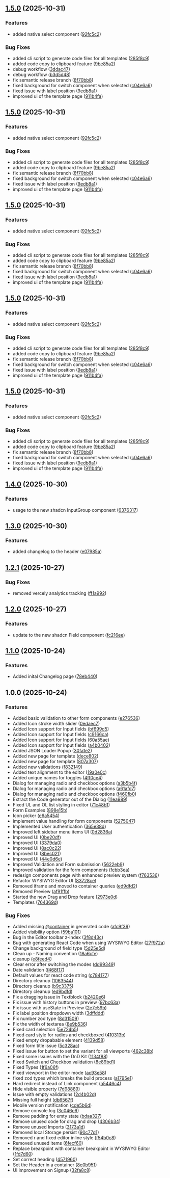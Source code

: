 ## [1.5.0](https://github.com/iduspara/shadcn-builder/compare/v1.4.0...v1.5.0) (2025-10-31)


### Features

* added native select component ([92fc5c2](https://github.com/iduspara/shadcn-builder/commit/92fc5c23bebaa15ccdc42bb8eaa8ac03b289efc2))


### Bug Fixes

* added cli script to generate code files for all templates ([285f8c9](https://github.com/iduspara/shadcn-builder/commit/285f8c9b302c2eafbda4baa6aa82294f29b83ea0))
* added code copy to clipboard feature ([9be85a2](https://github.com/iduspara/shadcn-builder/commit/9be85a23c4b9a2f7719a9accb1ffae9052e8b829))
* debug workflow ([3ddac47](https://github.com/iduspara/shadcn-builder/commit/3ddac4715d8ec2d47e1aa815eb64a9413e3e8099))
* debug workflow ([b3d5d48](https://github.com/iduspara/shadcn-builder/commit/b3d5d48cda9e39d592aee94e1a8f81f4abba8c97))
* fix semantic release branch ([8f70bb8](https://github.com/iduspara/shadcn-builder/commit/8f70bb851dc073f2200e6fc158aa9fabc0e78474))
* fixed background for switch component when selected ([c04e6a6](https://github.com/iduspara/shadcn-builder/commit/c04e6a60c3c2ab2c0c6a4fa502a26e099e4abdd5))
* fixed issue with label position ([9edb8a1](https://github.com/iduspara/shadcn-builder/commit/9edb8a14b656f75b92bb119ab2b1bd7538b0b57e))
* improved ui of the template page ([911b4fa](https://github.com/iduspara/shadcn-builder/commit/911b4fa90022854092ac48809071ecbad3aecdc9))

## [1.5.0](https://github.com/iduspara/shadcn-builder/compare/v1.4.0...v1.5.0) (2025-10-31)


### Features

* added native select component ([92fc5c2](https://github.com/iduspara/shadcn-builder/commit/92fc5c23bebaa15ccdc42bb8eaa8ac03b289efc2))


### Bug Fixes

* added cli script to generate code files for all templates ([285f8c9](https://github.com/iduspara/shadcn-builder/commit/285f8c9b302c2eafbda4baa6aa82294f29b83ea0))
* added code copy to clipboard feature ([9be85a2](https://github.com/iduspara/shadcn-builder/commit/9be85a23c4b9a2f7719a9accb1ffae9052e8b829))
* fix semantic release branch ([8f70bb8](https://github.com/iduspara/shadcn-builder/commit/8f70bb851dc073f2200e6fc158aa9fabc0e78474))
* fixed background for switch component when selected ([c04e6a6](https://github.com/iduspara/shadcn-builder/commit/c04e6a60c3c2ab2c0c6a4fa502a26e099e4abdd5))
* fixed issue with label position ([9edb8a1](https://github.com/iduspara/shadcn-builder/commit/9edb8a14b656f75b92bb119ab2b1bd7538b0b57e))
* improved ui of the template page ([911b4fa](https://github.com/iduspara/shadcn-builder/commit/911b4fa90022854092ac48809071ecbad3aecdc9))

## [1.5.0](https://github.com/iduspara/shadcn-builder/compare/v1.4.0...v1.5.0) (2025-10-31)


### Features

* added native select component ([92fc5c2](https://github.com/iduspara/shadcn-builder/commit/92fc5c23bebaa15ccdc42bb8eaa8ac03b289efc2))


### Bug Fixes

* added cli script to generate code files for all templates ([285f8c9](https://github.com/iduspara/shadcn-builder/commit/285f8c9b302c2eafbda4baa6aa82294f29b83ea0))
* added code copy to clipboard feature ([9be85a2](https://github.com/iduspara/shadcn-builder/commit/9be85a23c4b9a2f7719a9accb1ffae9052e8b829))
* fix semantic release branch ([8f70bb8](https://github.com/iduspara/shadcn-builder/commit/8f70bb851dc073f2200e6fc158aa9fabc0e78474))
* fixed background for switch component when selected ([c04e6a6](https://github.com/iduspara/shadcn-builder/commit/c04e6a60c3c2ab2c0c6a4fa502a26e099e4abdd5))
* fixed issue with label position ([9edb8a1](https://github.com/iduspara/shadcn-builder/commit/9edb8a14b656f75b92bb119ab2b1bd7538b0b57e))
* improved ui of the template page ([911b4fa](https://github.com/iduspara/shadcn-builder/commit/911b4fa90022854092ac48809071ecbad3aecdc9))

## [1.5.0](https://github.com/iduspara/shadcn-builder/compare/v1.4.0...v1.5.0) (2025-10-31)


### Features

* added native select component ([92fc5c2](https://github.com/iduspara/shadcn-builder/commit/92fc5c23bebaa15ccdc42bb8eaa8ac03b289efc2))


### Bug Fixes

* added cli script to generate code files for all templates ([285f8c9](https://github.com/iduspara/shadcn-builder/commit/285f8c9b302c2eafbda4baa6aa82294f29b83ea0))
* added code copy to clipboard feature ([9be85a2](https://github.com/iduspara/shadcn-builder/commit/9be85a23c4b9a2f7719a9accb1ffae9052e8b829))
* fix semantic release branch ([8f70bb8](https://github.com/iduspara/shadcn-builder/commit/8f70bb851dc073f2200e6fc158aa9fabc0e78474))
* fixed background for switch component when selected ([c04e6a6](https://github.com/iduspara/shadcn-builder/commit/c04e6a60c3c2ab2c0c6a4fa502a26e099e4abdd5))
* fixed issue with label position ([9edb8a1](https://github.com/iduspara/shadcn-builder/commit/9edb8a14b656f75b92bb119ab2b1bd7538b0b57e))
* improved ui of the template page ([911b4fa](https://github.com/iduspara/shadcn-builder/commit/911b4fa90022854092ac48809071ecbad3aecdc9))

## [1.5.0](https://github.com/iduspara/shadcn-builder/compare/v1.4.0...v1.5.0) (2025-10-31)


### Features

* added native select component ([92fc5c2](https://github.com/iduspara/shadcn-builder/commit/92fc5c23bebaa15ccdc42bb8eaa8ac03b289efc2))


### Bug Fixes

* added cli script to generate code files for all templates ([285f8c9](https://github.com/iduspara/shadcn-builder/commit/285f8c9b302c2eafbda4baa6aa82294f29b83ea0))
* added code copy to clipboard feature ([9be85a2](https://github.com/iduspara/shadcn-builder/commit/9be85a23c4b9a2f7719a9accb1ffae9052e8b829))
* fix semantic release branch ([8f70bb8](https://github.com/iduspara/shadcn-builder/commit/8f70bb851dc073f2200e6fc158aa9fabc0e78474))
* fixed background for switch component when selected ([c04e6a6](https://github.com/iduspara/shadcn-builder/commit/c04e6a60c3c2ab2c0c6a4fa502a26e099e4abdd5))
* fixed issue with label position ([9edb8a1](https://github.com/iduspara/shadcn-builder/commit/9edb8a14b656f75b92bb119ab2b1bd7538b0b57e))
* improved ui of the template page ([911b4fa](https://github.com/iduspara/shadcn-builder/commit/911b4fa90022854092ac48809071ecbad3aecdc9))

## [1.4.0](https://github.com/iduspara/shadcn-builder/compare/v1.3.0...v1.4.0) (2025-10-30)


### Features

* usage to the new shadcn InputGroup component ([6376317](https://github.com/iduspara/shadcn-builder/commit/6376317fb4d4ed5f12e0d8afd43f649eb99c69d7))

## [1.3.0](https://github.com/iduspara/shadcn-builder/compare/v1.2.1...v1.3.0) (2025-10-30)


### Features

* added changelog to the header ([e07985a](https://github.com/iduspara/shadcn-builder/commit/e07985ad8c46224a26c1428a2336ad5bb01afab0))

## [1.2.1](https://github.com/iduspara/shadcn-builder/compare/v1.2.0...v1.2.1) (2025-10-27)


### Bug Fixes

* removed vercely analytics tracking ([ff1a992](https://github.com/iduspara/shadcn-builder/commit/ff1a992dff7af41a48c7133fbcc392d01fe5a8e7))

## [1.2.0](https://github.com/iduspara/shadcn-builder/compare/v1.1.0...v1.2.0) (2025-10-27)


### Features

* update to the new shadcn Field component ([fc216ee](https://github.com/iduspara/shadcn-builder/commit/fc216ee2148e0a4763938feac62793c3ff74cbcb))

## [1.1.0](https://github.com/iduspara/shadcn-builder/compare/v1.0.0...v1.1.0) (2025-10-24)


### Features

* Added inital Changelog page ([78eb440](https://github.com/iduspara/shadcn-builder/commit/78eb440a2a616ae0dfdac1837b514cef2594b40a))

## 1.0.0 (2025-10-24)


### Features

* Added basic validation to other form components ([e276536](https://github.com/iduspara/shadcn-builder/commit/e276536819f56523ed58a60b6f4fe80a9fdad731))
* Added Icon stroke width slider ([0edaec7](https://github.com/iduspara/shadcn-builder/commit/0edaec7672a98755c296bddfca1ad47e8b568f91))
* Added Icon support for Input fields ([bf699d5](https://github.com/iduspara/shadcn-builder/commit/bf699d50ba565b041ddcbb705152dd29bcffbe99))
* Added Icon support for Input fields ([c9166ca](https://github.com/iduspara/shadcn-builder/commit/c9166ca8c1298a13f89b722ce1c785aa7e467b97))
* Added Icon support for Input fields ([60a55ae](https://github.com/iduspara/shadcn-builder/commit/60a55ae0c16695caa30a14723e7b9449bdebc543))
* Added Icon support for Input fields ([a4b0402](https://github.com/iduspara/shadcn-builder/commit/a4b0402e133074bf3c69794208222c35f1baec67))
* Added JSON Loader Popup ([30fa1e2](https://github.com/iduspara/shadcn-builder/commit/30fa1e2df0e504d25257026c70ea46177614d69b))
* Added new page for template ([dece802](https://github.com/iduspara/shadcn-builder/commit/dece802f947eeae379881964fad2414e46580a34))
* Added new page for template ([807a307](https://github.com/iduspara/shadcn-builder/commit/807a307255f20d8c19cbe882980b54334f2f9cae))
* Added new validations ([f832149](https://github.com/iduspara/shadcn-builder/commit/f8321493ecaf68ecc1c070c7e70ea8616d32514e))
* Added text alignment to the editor ([19a0e0c](https://github.com/iduspara/shadcn-builder/commit/19a0e0c1f2d312aafad8ad0b0d804d3be59ddc41))
* Added unique names for toggles ([4ff0ce4](https://github.com/iduspara/shadcn-builder/commit/4ff0ce478d0d7a540da8da74c4d7f256090143a4))
* Dialog for managing radio and checkbox options ([a3b5b4f](https://github.com/iduspara/shadcn-builder/commit/a3b5b4fbe5a777aa18135bcf92f948823bab6146))
* Dialog for managing radio and checkbox options ([a61afd7](https://github.com/iduspara/shadcn-builder/commit/a61afd7218d91aa218f5bdb70ec243a3d218aae4))
* Dialog for managing radio and checkbox options ([f460fb0](https://github.com/iduspara/shadcn-builder/commit/f460fb0c1f84ae2d79f46b98432031b3dc0ed330))
* Extract the Code generator out of the Dialog ([11ea989](https://github.com/iduspara/shadcn-builder/commit/11ea989b0dcbec7c4f0315ff5af8b77fb05e3ed1))
* Fixed UL and OL list styling in editor ([71c48b1](https://github.com/iduspara/shadcn-builder/commit/71c48b19becc192aa162b3559c188fffba6c53f7))
* Form Examples ([898e15b](https://github.com/iduspara/shadcn-builder/commit/898e15b5aa8b70afe8b817fdbadabb4db5968649))
* Icon picker ([e6a5454](https://github.com/iduspara/shadcn-builder/commit/e6a54545c0424cd43c1fd553de0cb331eaf3598b))
* implement value handling for form components ([5275047](https://github.com/iduspara/shadcn-builder/commit/5275047709e97ecd5bce6d15ea2859eb2cda0cd5))
* Implemented User authentication ([365e38d](https://github.com/iduspara/shadcn-builder/commit/365e38dab533b8e905a3b17635b5e7728874845b))
* Improved left sidebar menu items UI ([0d2836a](https://github.com/iduspara/shadcn-builder/commit/0d2836a64da81bed79916cd4624e86c23fdbd514))
* Improved UI ([0be20df](https://github.com/iduspara/shadcn-builder/commit/0be20dff584dc0b5c0e026bd6dfd63b59f85d4cf))
* Improved UI ([3379da0](https://github.com/iduspara/shadcn-builder/commit/3379da02b0f023272d0f1a49d0515cbe252bd40f))
* Improved UI ([8ac0c22](https://github.com/iduspara/shadcn-builder/commit/8ac0c227c38552262deef20515ed4b3ef459fc83))
* Improved UI ([8bec021](https://github.com/iduspara/shadcn-builder/commit/8bec021563fdc3c0136dccef36b46535ca4e3735))
* Improved UI ([44e0d6e](https://github.com/iduspara/shadcn-builder/commit/44e0d6e4e6cfc514f5d947aa9011cf1710c28ea8))
* Improved Validation and Form submission ([5622eb9](https://github.com/iduspara/shadcn-builder/commit/5622eb97eb62f70073a2666a62b12d3a3c84b461))
* Improved validation for the form components ([fcbb3ea](https://github.com/iduspara/shadcn-builder/commit/fcbb3eaad9dedcfd2caf6e1c74e9e9cc75ccef8d))
* redesign components page with enhanced preview system ([f763536](https://github.com/iduspara/shadcn-builder/commit/f7635361be9cb3ce423e478184ec129580f34079))
* Refactor WYSIWYG Editor UI ([83728ce](https://github.com/iduspara/shadcn-builder/commit/83728cef30399c785185ccf2958e914d264f6c60))
* Removed iframe and moved to container queries ([ed9dfd2](https://github.com/iduspara/shadcn-builder/commit/ed9dfd2e90735baff9527a0051f64633ee97d02e))
* Removed Preview ([af91ffb](https://github.com/iduspara/shadcn-builder/commit/af91ffbb021fd9a1171d8eb04e6dafd219ea505a))
* Started the new Drag and Drop feature ([2973e0d](https://github.com/iduspara/shadcn-builder/commit/2973e0d93283d23942d3334e849eac03b93afe72))
* Templates ([764369d](https://github.com/iduspara/shadcn-builder/commit/764369d568e7e9d2f9a4ab3769ab37926bf589cd))


### Bug Fixes

* Added missing [@container](https://github.com/container) in generated code ([afc9f39](https://github.com/iduspara/shadcn-builder/commit/afc9f393b51f2799532999b095203481f3d02fd0))
* Added visibility option ([59ba101](https://github.com/iduspara/shadcn-builder/commit/59ba1014ffbdbfc82cf26c77dc33a9cef2e8404d))
* Bug in the Editor toolbar z-index ([3f8d43c](https://github.com/iduspara/shadcn-builder/commit/3f8d43c03966c02a01183131cccea0529efc02cc))
* Bug with generating React Code when using WYSIWYG Editor ([27f972a](https://github.com/iduspara/shadcn-builder/commit/27f972a561e5351abbf86eadc29cccb32077c54c))
* Change background of field type ([5d25e5d](https://github.com/iduspara/shadcn-builder/commit/5d25e5dacdbb40c843ff11ba9eded5367a4ac5b1))
* Clean up - Naming convention ([18a6cfe](https://github.com/iduspara/shadcn-builder/commit/18a6cfee1440df2ce2c2bc6d149a193f53bc8160))
* cleanup ([e8feed4](https://github.com/iduspara/shadcn-builder/commit/e8feed45aeb2b22a78f64405ddd2801b0dc74ad7))
* Clear error after switching the modes ([dd99349](https://github.com/iduspara/shadcn-builder/commit/dd9934943901a9ebcc04fad3c343483817a7b115))
* Date validation ([f468f17](https://github.com/iduspara/shadcn-builder/commit/f468f17da21e4e1f90071b63abd3bee883327eb9))
* Default values for react code string ([c784177](https://github.com/iduspara/shadcn-builder/commit/c7841776b22e895680394d8a22c818d9a1df706a))
* Directory cleanup ([1063544](https://github.com/iduspara/shadcn-builder/commit/1063544d38b7957077d46979efe6771262691a43))
* Directory cleanup ([b9c3375](https://github.com/iduspara/shadcn-builder/commit/b9c33757abe316683008a7dd589960bb23baefca))
* Directory cleanup ([ed9bdfd](https://github.com/iduspara/shadcn-builder/commit/ed9bdfdbd3a9feffbb47f433fe55681eabc715af))
* Fix a dragging issue in Textblock ([b2420e6](https://github.com/iduspara/shadcn-builder/commit/b2420e680f4ff0a7b8766f5fce3bdc7ebe4d8943))
* Fix issue with history buttons in preview ([97bc63a](https://github.com/iduspara/shadcn-builder/commit/97bc63a9380d0062d862c08fd320a8bbab8e71ea))
* Fix issue with useState in Preview ([2e7c59b](https://github.com/iduspara/shadcn-builder/commit/2e7c59b724142c42099c3caba2ddec1782548d2c))
* Fix label position dropdown width ([3dffddd](https://github.com/iduspara/shadcn-builder/commit/3dffdddbf6066d58136c037cf4b3f044466a747a))
* Fix number zod type ([8d31509](https://github.com/iduspara/shadcn-builder/commit/8d315098ceb656cbd00ad95eea096438dcc4d276))
* Fix the width of textarea ([8e9b536](https://github.com/iduspara/shadcn-builder/commit/8e9b536122e8c413ce284ff82b5858f8beb5d3ed))
* Fixed card selection ([5e724b5](https://github.com/iduspara/shadcn-builder/commit/5e724b580ee352523c4de3dfc0d96e26af30f2f3))
* Fixed card style for radios and checkboxed ([410313b](https://github.com/iduspara/shadcn-builder/commit/410313b88646869d61a3f2b99aebc04746729d2c))
* Fixed empty dropabable element ([4139d58](https://github.com/iduspara/shadcn-builder/commit/4139d58ca1c2ec44e9f784888279975157578632))
* Fixed form title issue ([5c328ac](https://github.com/iduspara/shadcn-builder/commit/5c328ac8a5d80590c13bab07724b36abeb87d3ca))
* Fixed issue for button to set the variant for all viewports ([462c38b](https://github.com/iduspara/shadcn-builder/commit/462c38b8c2f0568f235132bd7bd604dbf36650fd))
* Fixed some issues with the DnD Kit ([1134f88](https://github.com/iduspara/shadcn-builder/commit/1134f882de8321694fe9b7c700ed6e06255d0119))
* Fixed Switch and Checkbox validation ([8e89bd1](https://github.com/iduspara/shadcn-builder/commit/8e89bd16d95dabc1b5ff9b9b12a8bc1a121b3f32))
* Fixed Types ([1f6a06f](https://github.com/iduspara/shadcn-builder/commit/1f6a06f6af40b2913f3fc87a564e6b7c283cd57a))
* Fixed viewport in the editor mode ([ac93e58](https://github.com/iduspara/shadcn-builder/commit/ac93e5875fee2be499e0525a733c43670851096f))
* fixed zod types which breaks the build process ([a1795e1](https://github.com/iduspara/shadcn-builder/commit/a1795e178ecaa7931ede793a09ad43de776c8384))
* Hard redirect instead of Link component ([a5446c4](https://github.com/iduspara/shadcn-builder/commit/a5446c45325c47e90573cbc385055d5392207e65))
* Hide visible property ([7d98889](https://github.com/iduspara/shadcn-builder/commit/7d988892da6ebb793c1943dd01c3e3910175ae92))
* Issue with empty validations ([2d4b02d](https://github.com/iduspara/shadcn-builder/commit/2d4b02d120e2ad3d9de7ffa18038eaad0656493f))
* Missing full height ([db6567f](https://github.com/iduspara/shadcn-builder/commit/db6567f344dc42dfe1153af5b1653201101eb735))
* Mobile version notification ([cde5b6d](https://github.com/iduspara/shadcn-builder/commit/cde5b6dc8d37281e45a3f29165f294792822264a))
* Remove console.log ([3c046c6](https://github.com/iduspara/shadcn-builder/commit/3c046c665dcf995ac6970dc8abc71f8c1ebfe4b7))
* Remove padding for emty state ([bdaa327](https://github.com/iduspara/shadcn-builder/commit/bdaa327aeaddba64f127c74e7077c51d07f41c6e))
* Remove unused code for drag and drop ([4306b34](https://github.com/iduspara/shadcn-builder/commit/4306b34fab18aba75e1d4dcf4657ecf14eac7fbb))
* Remove unused Imports ([3173a1d](https://github.com/iduspara/shadcn-builder/commit/3173a1dff828f714696f39b8252b64b95d2d39c9))
* Removed local Storage persist ([90c77d1](https://github.com/iduspara/shadcn-builder/commit/90c77d128a52de98c596750b814ce568c44cab11))
* Removed r and fixed editor inline style ([f54b0c8](https://github.com/iduspara/shadcn-builder/commit/f54b0c85472b9e817d96444267d3f4fd1222624f))
* Removed unused items ([6fecf60](https://github.com/iduspara/shadcn-builder/commit/6fecf60cbb577728ba7599b96df82de953cfbfad))
* Replace breakpoint with container breakpoint in WYSIWYG Editor ([1fd7d60](https://github.com/iduspara/shadcn-builder/commit/1fd7d608d8e963f7026791ddf34d660a6855eeb3))
* Set correct heading ([4571960](https://github.com/iduspara/shadcn-builder/commit/45719605475a39ab8464906f1a030e5ccc3fa95e))
* Set the Header in a container ([8e0b951](https://github.com/iduspara/shadcn-builder/commit/8e0b951fbdee66c5752b47fb0aad45571066cecd))
* UI improvement on Signup ([32fa8c8](https://github.com/iduspara/shadcn-builder/commit/32fa8c8f56e1b4c4493b32043ffbd3cf7b1e72c3))
